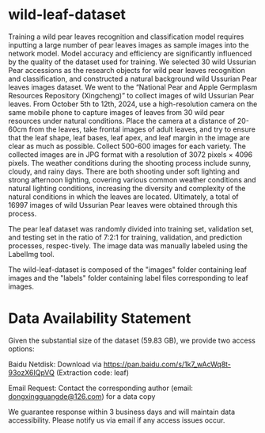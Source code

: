 # wild-leaf-dataset

Training a wild pear leaves recognition and classification model requires inputting a large number of pear leaves images as sample images into the network model. Model accuracy and efficiency are significantly influenced by the quality of the dataset used for training. We selected 30 wild Ussurian Pear accessions as the research objects for wild pear leaves recognition and classification, and constructed a natural background wild Ussurian Pear leaves images dataset. We went to the “National Pear and Apple Germplasm Resources Repository (Xingcheng)” to collect images of wild Ussurian Pear leaves. From October 5th to 12th, 2024, use a high-resolution camera on the same mobile phone to capture images of leaves from 30 wild pear resources under natural conditions. Place the camera at a distance of 20-60cm from the leaves, take frontal images of adult leaves, and try to ensure that the leaf shape, leaf bases, leaf apex, and leaf margin in the image are clear as much as possible. Collect 500-600 images for each variety. The collected images are in JPG format with a resolution of 3072 pixels × 4096 pixels. The weather conditions during the shooting process include sunny, cloudy, and rainy days. There are both shooting under soft lighting and strong afternoon lighting, covering various common weather conditions and natural lighting conditions, increasing the diversity and complexity of the natural conditions in which the leaves are located. Ultimately, a total of 16997 images of wild Ussurian Pear leaves were obtained through this process.

The pear leaf dataset was randomly divided into training set, validation set, and testing set in the ratio of 7:2:1 for training, validation, and prediction processes, respec-tively. The image data was manually labeled using the LabelImg tool.

The wild-leaf-dataset is composed of the "images" folder containing leaf images and the "labels" folder containing label files corresponding to leaf images.





# Data Availability Statement
Given the substantial size of the dataset (59.83 GB), we provide two access options:

Baidu Netdisk: Download via https://pan.baidu.com/s/1k7_wAcWq8t-93ozX6IQpVQ (Extraction code: leaf)

Email Request: Contact the corresponding author (email: dongxingguangde@126.com) for a data copy

We guarantee response within 3 business days and will maintain data accessibility. Please notify us via email if any access issues occur.
